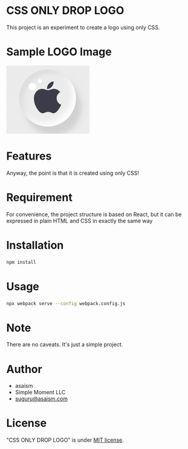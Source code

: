 # CSS ONLY DROP LOGO

This project is an experiment to create a logo using only CSS.

# Sample LOGO Image

![sample log](sample-logo.png)

# Features

Anyway, the point is that it is created using only CSS!

# Requirement

For convenience, the project structure is based on React, but it can be expressed in plain HTML and CSS in exactly the same way

# Installation

```bash
npm install
```

# Usage

```bash
npx webpack serve --config webpack.config.js
```

# Note

There are no caveats. It's just a simple project.

# Author

* asaism
* Simple Moment LLC
* suguru@asaism.com

# License

"CSS ONLY DROP LOGO" is under [MIT license](https://en.wikipedia.org/wiki/MIT_License).
